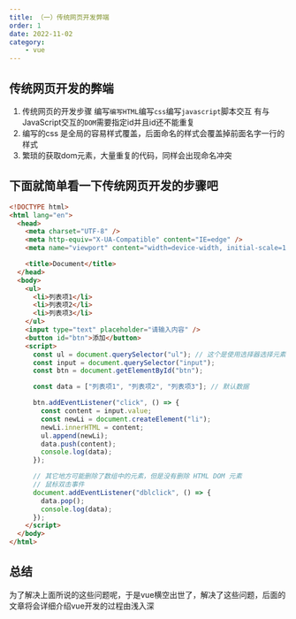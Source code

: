 ```yaml
---
title: （一）传统网页开发弊端
order: 1
date: 2022-11-02
category:
    - vue
---
```


## 传统网页开发的弊端
1. 传统网页的开发步骤 编写`编写HTML`编写`css`编写`javascript`脚本交互
有与JavaScript交互的`DOM`需要指定id并且id还不能重复
2. 编写的css 是全局的容易样式覆盖，后面命名的样式会覆盖掉前面名字一行的样式
3. 繁琐的获取dom元素，大量重复的代码，同样会出现命名冲突

## 下面就简单看一下传统网页开发的步骤吧
```html
<!DOCTYPE html>
<html lang="en">
  <head>
    <meta charset="UTF-8" />
    <meta http-equiv="X-UA-Compatible" content="IE=edge" />
    <meta name="viewport" content="width=device-width, initial-scale=1.0" />

    <title>Document</title>
  </head>
  <body>
    <ul>
      <li>列表项1</li>
      <li>列表项2</li>
      <li>列表项3</li>
    </ul>
    <input type="text" placeholder="请输入内容" />
    <button id="btn">添加</button>
    <script>
      const ul = document.querySelector("ul"); // 这个是使用选择器选择元素
      const input = document.querySelector("input");
      const btn = document.getElementById("btn");

      const data = ["列表项1", "列表项2", "列表项3"]; // 默认数据

      btn.addEventListener("click", () => {
        const content = input.value;
        const newLi = document.createElement("li");
        newLi.innerHTML = content;
        ul.append(newLi);
        data.push(content);
        console.log(data);
      });

      // 其它地方可能删除了数组中的元素，但是没有删除 HTML DOM 元素
      // 鼠标双击事件
      document.addEventListener("dblclick", () => {
        data.pop();
        console.log(data);
      });
    </script>
  </body>
</html>
```

## 总结
为了解决上面所说的这些问题呢，于是vue横空出世了，解决了这些问题，后面的文章将会详细介绍vue开发的过程由浅入深